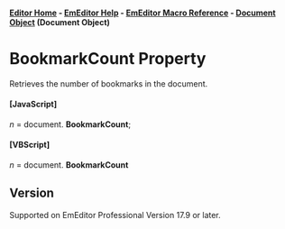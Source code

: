 #### [Editor Home](https://www.emeditor.com/) - [EmEditor Help](../../index) \- [EmEditor Macro Reference](../index) \- [Document Object](index) (Document Object)

# BookmarkCount Property

Retrieves the number of bookmarks in the document.

#### \[JavaScript\]

_n_ = document. **BookmarkCount**;

#### \[VBScript\]

_n_ = document. **BookmarkCount**

## Version

Supported on EmEditor Professional Version 17.9 or later.